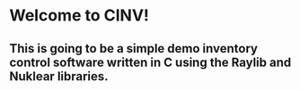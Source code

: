 # Welcome to CINV!

## This is going to be a simple demo inventory control software written in C using the Raylib and Nuklear libraries.